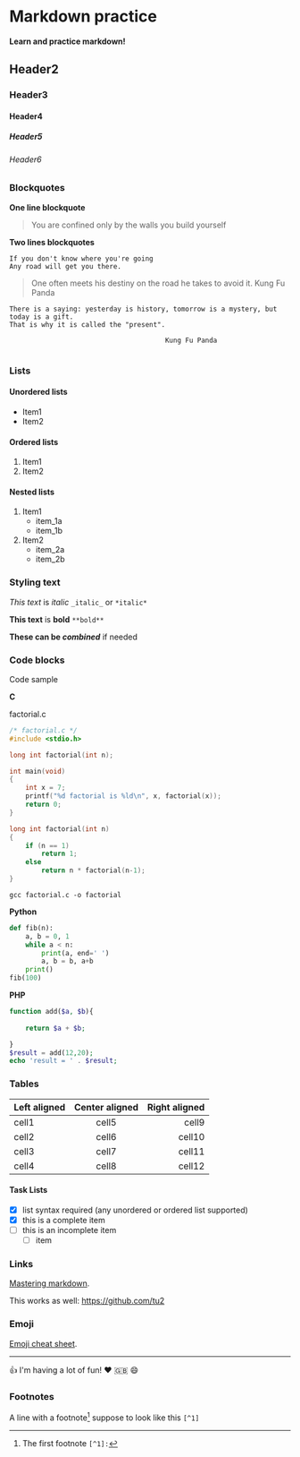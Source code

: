 # Markdown practice
<!-- markdown has comments!
     this is a comment -->

**Learn and practice markdown!**

## Header2
### Header3
#### Header4
##### Header5
###### Header6

### Blockquotes

**One line blockquote**

>You are confined only by the walls you build yourself

**Two lines blockquotes**

```
If you don't know where you're going
Any road will get you there.

```
>One often meets his destiny on the road he takes to avoid it. Kung Fu Panda

```
There is a saying: yesterday is history, tomorrow is a mystery, but today is a gift. 
That is why it is called the "present". 
								       
								       Kung Fu Panda
														
```

### Lists
#### Unordered lists

* Item1
* Item2

#### Ordered lists

1. Item1
2. Item2

#### Nested lists

1. Item1
	* item_1a
	* item_1b
2. Item2
	* item_2a
	* item_2b

### Styling text

_This text_ is *italic* `_italic_` or `*italic*`

**This text** is **bold** `**bold**`

**These can be _combined_** if needed

### Code blocks

Code sample

**C**

factorial.c
```c
/* factorial.c */
#include <stdio.h>

long int factorial(int n);

int main(void)
{	
    int x = 7;
    printf("%d factorial is %ld\n", x, factorial(x));
    return 0;
}

long int factorial(int n)
{
    if (n == 1)
        return 1;
    else
        return n * factorial(n-1);
}

```
```shell
gcc factorial.c -o factorial
```

**Python**

```python
def fib(n):
	a, b = 0, 1
	while a < n:
		print(a, end=' ')
		a, b = b, a+b
	print()
fib(100)

```
**PHP**

```php
function add($a, $b){
	
	return $a + $b;

}
$result = add(12,20);
echo 'result = ' . $result;

```
### Tables

| Left aligned | Center aligned | Right aligned |
| :----------- | :------------: | ------------: |
| cell1        | cell5          | cell9         |
| cell2        | cell6          | cell10        |
| cell3        | cell7          | cell11        |
| cell4        | cell8          | cell12        |


#### Task Lists

- [x] list syntax required (any unordered or ordered list supported)
- [x] this is a complete item
- [ ] this is an incomplete item
	- [ ] item 

### Links

[Mastering markdown](https://guides.github.com/features/mastering-markdown/).

This works as well: https://github.com/tu2

### Emoji

[Emoji cheat sheet](https://github.com/ikatyang/emoji-cheat-sheet/blob/master/README.md).

****

:thumbsup: I'm having a lot of fun! :heart: :uk: :smile:

### Footnotes

A line with a footnote[^1] suppose to look like this `[^1]`

[^1]: The first footnote `[^1]:`

